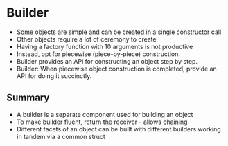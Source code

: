 # Builder

- Some objects are simple and can be created in a single constructor call
- Other objects require a lot of ceremony to create
- Having a factory function with 10 arguments is not productive
- Instead, opt for piecewise (piece-by-piece) construction.
- Builder provides an APi for constructing an object step by step.
- Builder: When piecewise object construction is completed, provide an API for doing it succinctly.

## Summary

- A builder is a separate component used for building an object
- To make builder fluent, return the receiver - allows chaining
- Different facets of an object can be built with different builders working in tandem via a common struct
